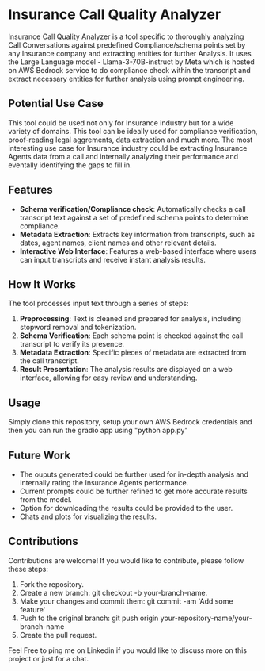 # Insurance Call Quality Analyzer

Insurance Call Quality Analyzer is a tool specific to thoroughly analyzing Call Conversations against predefined Compliance/schema points set by any Insurance company and extracting entities for further Analysis. It uses the Large Language model - Llama-3-70B-instruct by Meta which is hosted on AWS Bedrock service to do compliance check within the transcript and extract necessary entities for further analysis using prompt engineering.

## Potential Use Case
This tool could be used not only for Insurance industry but for a wide variety of domains. This tool can be ideally used for compliance verification, proof-reading legal aggrements, data extraction and much more. The most interesting use case for Insurance industry could be extracting Insurance Agents data from a call and internally analyzing their performance and eventally identifying the gaps to fill in.

## Features

- **Schema verification/Compliance check**: Automatically checks a call transcript text against a set of predefined schema points to determine compliance.
- **Metadata Extraction**: Extracts key information from transcripts, such as dates, agent names, client names and other relevant details.
- **Interactive Web Interface**: Features a web-based interface where users can input transcripts and receive instant analysis results.

## How It Works

The tool processes input text through a series of steps:
1. **Preprocessing**: Text is cleaned and prepared for analysis, including stopword removal and tokenization.
2. **Schema Verification**: Each schema point is checked against the call transcript to verify its presence.
3. **Metadata Extraction**: Specific pieces of metadata are extracted from the call transcript.
4. **Result Presentation**: The analysis results are displayed on a web interface, allowing for easy review and understanding.


## Usage
Simply clone this repository, setup your own AWS Bedrock credentials and then you can run the gradio app using "python app.py"

## Future Work 
- The ouputs generated could be further used for in-depth analysis and internally rating the Insurance Agents performance.
- Current prompts could be further refined to get more accurate results from the model.
- Option for downloading the results could be provided to the user.
- Chats and plots for visualizing the results.

## Contributions
Contributions are welcome! If you would like to contribute, please follow these steps:

1. Fork the repository.
2. Create a new branch: git checkout -b your-branch-name.
3. Make your changes and commit them: git commit -am 'Add some feature'
4. Push to the original branch: git push origin your-repository-name/your-branch-name
5. Create the pull request.

Feel Free to ping me on Linkedin if you would like to discuss more on this project or just for a chat.